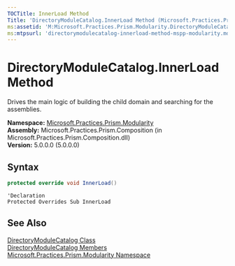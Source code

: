 ```yaml
---
TOCTitle: InnerLoad Method
Title: 'DirectoryModuleCatalog.InnerLoad Method (Microsoft.Practices.Prism.Modularity)'
ms:assetid: 'M:Microsoft.Practices.Prism.Modularity.DirectoryModuleCatalog.InnerLoad'
ms:mtpsurl: 'directorymodulecatalog-innerload-method-mspp-modularity.md'
---
```


# DirectoryModuleCatalog.InnerLoad Method

Drives the main logic of building the child domain and searching for the assemblies.

**Namespace:** [Microsoft.Practices.Prism.Modularity](/patterns-practices/reference/mspp-modularity-namespace)  
**Assembly:** Microsoft.Practices.Prism.Composition (in Microsoft.Practices.Prism.Composition.dll)  
**Version:** 5.0.0.0 (5.0.0.0)

## Syntax

```C#
protected override void InnerLoad()
```
```VB
'Declaration
Protected Overrides Sub InnerLoad
```

## See Also

[DirectoryModuleCatalog Class](/patterns-practices/reference/directorymodulecatalog-class-mspp-modularity)  
[DirectoryModuleCatalog Members](/patterns-practices/reference/directorymodulecatalog-members-mspp-modularity)  
[Microsoft.Practices.Prism.Modularity Namespace](/patterns-practices/reference/mspp-modularity-namespace)
